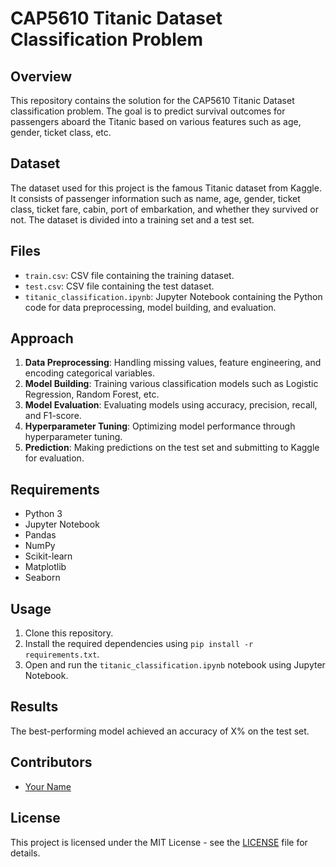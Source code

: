 # CAP5610 Titanic Dataset Classification Problem

## Overview
This repository contains the solution for the CAP5610 Titanic Dataset classification problem. The goal is to predict survival outcomes for passengers aboard the Titanic based on various features such as age, gender, ticket class, etc.

## Dataset
The dataset used for this project is the famous Titanic dataset from Kaggle. It consists of passenger information such as name, age, gender, ticket class, ticket fare, cabin, port of embarkation, and whether they survived or not. The dataset is divided into a training set and a test set.

## Files
- `train.csv`: CSV file containing the training dataset.
- `test.csv`: CSV file containing the test dataset.
- `titanic_classification.ipynb`: Jupyter Notebook containing the Python code for data preprocessing, model building, and evaluation.

## Approach
1. **Data Preprocessing**: Handling missing values, feature engineering, and encoding categorical variables.
2. **Model Building**: Training various classification models such as Logistic Regression, Random Forest, etc.
3. **Model Evaluation**: Evaluating models using accuracy, precision, recall, and F1-score.
4. **Hyperparameter Tuning**: Optimizing model performance through hyperparameter tuning.
5. **Prediction**: Making predictions on the test set and submitting to Kaggle for evaluation.

## Requirements
- Python 3
- Jupyter Notebook
- Pandas
- NumPy
- Scikit-learn
- Matplotlib
- Seaborn

## Usage
1. Clone this repository.
2. Install the required dependencies using `pip install -r requirements.txt`.
3. Open and run the `titanic_classification.ipynb` notebook using Jupyter Notebook.

## Results
The best-performing model achieved an accuracy of X% on the test set.

## Contributors
- [Your Name](https://github.com/yourusername)

## License
This project is licensed under the MIT License - see the [LICENSE](LICENSE) file for details.

